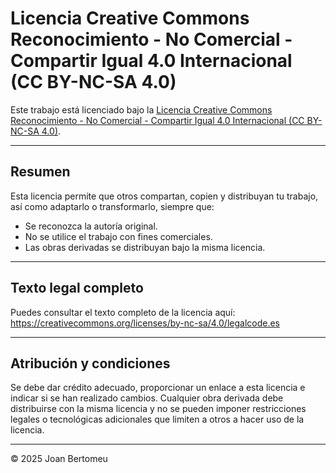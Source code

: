 # Licencia Creative Commons Reconocimiento - No Comercial - Compartir Igual 4.0 Internacional (CC BY-NC-SA 4.0)

Este trabajo está licenciado bajo la [Licencia Creative Commons Reconocimiento - No Comercial - Compartir Igual 4.0 Internacional (CC BY-NC-SA 4.0)](https://creativecommons.org/licenses/by-nc-sa/4.0/deed.es).

---

## Resumen

Esta licencia permite que otros compartan, copien y distribuyan tu trabajo, así como adaptarlo o transformarlo, siempre que:  

- Se reconozca la autoría original.  
- No se utilice el trabajo con fines comerciales.  
- Las obras derivadas se distribuyan bajo la misma licencia.  

---

## Texto legal completo

Puedes consultar el texto completo de la licencia aquí:  
https://creativecommons.org/licenses/by-nc-sa/4.0/legalcode.es

---

## Atribución y condiciones

Se debe dar crédito adecuado, proporcionar un enlace a esta licencia e indicar si se han realizado cambios. Cualquier obra derivada debe distribuirse con la misma licencia y no se pueden imponer restricciones legales o tecnológicas adicionales que limiten a otros a hacer uso de la licencia.

---

© 2025 Joan Bertomeu
